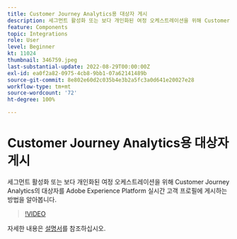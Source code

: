 ```yaml
---
title: Customer Journey Analytics용 대상자 게시
description: 세그먼트 활성화 또는 보다 개인화된 여정 오케스트레이션을 위해 Customer Journey Analytics의 대상자를 Adobe Experience Platform 실시간 고객 프로필에 게시하는 방법을 알아봅니다.
feature: Components
topic: Integrations
role: User
level: Beginner
kt: 11024
thumbnail: 346759.jpeg
last-substantial-update: 2022-08-29T00:00:00Z
exl-id: ea0f2a82-0975-4cb8-9bb1-07a62141489b
source-git-commit: 8e802e60d2c035b4e3b2a5fc3a0d641e20027e28
workflow-type: tm+mt
source-wordcount: '72'
ht-degree: 100%

---
```


# Customer Journey Analytics용 대상자 게시

세그먼트 활성화 또는 보다 개인화된 여정 오케스트레이션을 위해 Customer Journey Analytics의 대상자를 Adobe Experience Platform 실시간 고객 프로필에 게시하는 방법을 알아봅니다.

>[!VIDEO](https://video.tv.adobe.com/v/3412475/?quality=12&learn=on&captions=kor)

자세한 내용은 [설명서](https://experienceleague.adobe.com/docs/analytics-platform/using/cja-components/audiences/audiences-overview.html?lang=ko-KR)를 참조하십시오.
